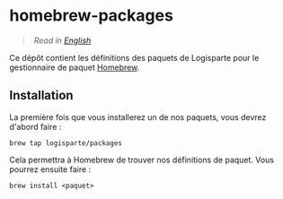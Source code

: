 # homebrew-packages

> *Read in [English](/docs/README.md)*

Ce dépôt contient les définitions des paquets de Logisparte pour le gestionnaire de paquet [Homebrew](https://brew.sh).

## Installation

La première fois que vous installerez un de nos paquets, vous devrez d'abord faire :

```shell
brew tap logisparte/packages
```

Cela permettra à Homebrew de trouver nos définitions de paquet. Vous pourrez ensuite faire :

```shell
brew install <paquet>
```
